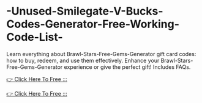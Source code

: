 # -Unused-Smilegate-V-Bucks-Codes-Generator-Free-Working-Code-List-



Learn everything about Brawl-Stars-Free-Gems-Generator gift card codes: how to buy, redeem, and use them effectively. Enhance your Brawl-Stars-Free-Gems-Generator  experience or give the perfect gift! Includes FAQs.

[👉 Click Here To Free :::](https://usaofferzon.com/brawlstarsgift/)

[👉 Click Here To Free :::](https://usaofferzon.com/giftcard/)

